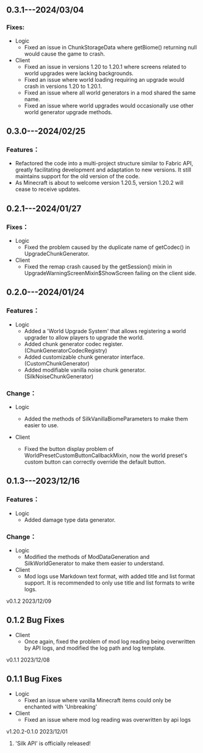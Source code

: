 ## 0.3.1---2024/03/04

### Fixes:

- Logic
	- Fixed an issue in ChunkStorageData where getBiome() returning null would cause the game to crash.
- Client
	- Fixed an issue in versions 1.20 to 1.20.1 where screens related to world upgrades were lacking backgrounds.
	- Fixed an issue where world loading requiring an upgrade would crash in versions 1.20 to 1.20.1.
	- Fixed an issue where all world generators in a mod shared the same name.
	- Fixed an issue where world upgrades would occasionally use other world generator upgrade methods.

## 0.3.0---2024/02/25

### Features：

- Refactored the code into a multi-project structure similar to Fabric API, greatly facilitating development and adaptation to new versions.
  It still maintains support for the old version of the code.
- As Minecraft is about to welcome version 1.20.5, version 1.20.2 will cease to receive updates.

## 0.2.1---2024/01/27

### Fixes：

- Logic
	- Fixed the problem caused by the duplicate name of getCodec() in UpgradeChunkGenerator.
- Client
	- Fixed the remap crash caused by the getSession() mixin in UpgradeWarningScreenMixin$ShowScreen failing on the client side.

## 0.2.0---2024/01/24

### Features：

- Logic
	- Added a 'World Upgrade System' that allows registering a world upgrader to allow players to upgrade the world.
	- Added chunk generator codec register. (ChunkGeneratorCodecRegistry)
	- Added customizable chunk generator interface. (CustomChunkGenerator)
	- Added modifiable vanilla noise chunk generator. (SilkNoiseChunkGenerator)

### Change：

- Logic
	- Added the methods of SilkVanillaBiomeParameters to make them easier to use.

- Client
	- Fixed the button display problem of WorldPresetCustomButtonCallbackMixin, now the world preset's custom button can correctly override the default button.

## 0.1.3---2023/12/16

### Features：

- Logic
	- Added damage type data generator.

### Change：

- Logic
	- Modified the methods of ModDataGeneration and SilkWorldGenerator to make them easier to understand.
- Client
	- Mod logs use Markdown text format, with added title and list format support. It is recommended to only use title and list formats to write logs.

v0.1.2 2023/12/09

## 0.1.2 Bug Fixes

- Client
	- Once again, fixed the problem of mod log reading being overwritten by API logs, and modified the log path and log template.

v0.1.1 2023/12/08

## 0.1.1 Bug Fixes

- Logic
	- Fixed an issue where vanilla Minecraft items could only be enchanted with 'Unbreaking'
- Client
	- Fixed an issue where mod log reading was overwritten by api logs

v1.20.2-0.1.0 2023/12/01

1. 'Silk API' is officially released!